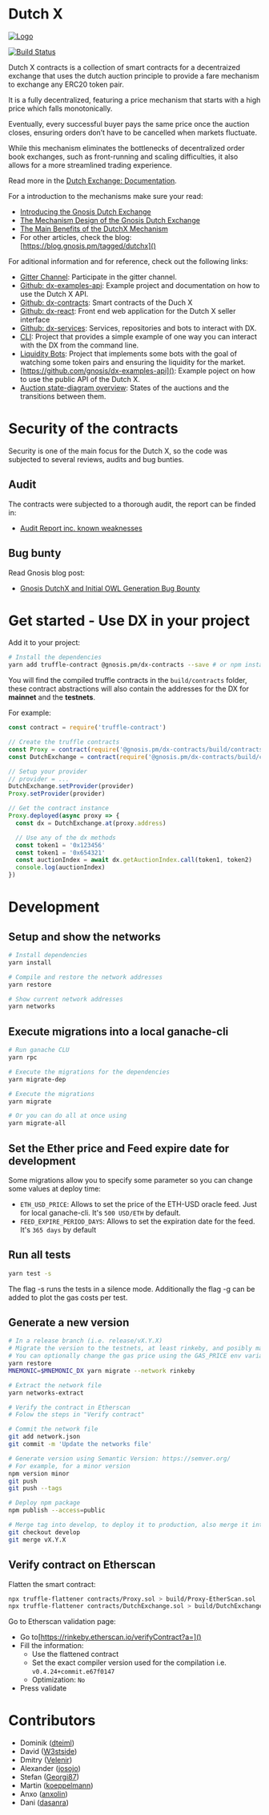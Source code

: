 # Dutch X

[![Logo](https://raw.githubusercontent.com/gnosis/gnosis-contracts/master/assets/logo.png)](https://gnosis.pm/)

[![Build Status](https://travis-ci.org/gnosis/dutch-exchange.svg)](https://travis-ci.org/gnosis/dutch-exchange?branch=SmartContractAudit1.0)

Dutch X contracts is a collection of smart contracts for a decentraized exchange 
that uses the dutch auction principle to provide a fare mechanism to exchange 
any ERC20 token pair.

It is a fully decentralized, featuring a price mechanism that starts with a 
high price which falls monotonically.

Eventually, every successful buyer pays the same price once the auction closes, 
ensuring orders don’t have to be cancelled when markets fluctuate. 

While this mechanism eliminates the bottlenecks of decentralized order book 
exchanges, such as front-running and scaling difficulties, it also allows for a 
more streamlined trading experience.

Read more in the 
[Dutch Exchange: Documentation](https://drive.google.com/file/d/1OojAb6ogvQKVolkGDNVY1Pu74DbTNET6/view).

For a introduction to the mechanisms make sure your read:
* [Introducing the Gnosis Dutch Exchange](https://blog.gnosis.pm/introducing-the-gnosis-dutch-exchange-53bd3d51f9b2)
* [The Mechanism Design of the Gnosis Dutch Exchange](https://blog.gnosis.pm/the-mechanism-design-of-the-gnosis-dutch-exchange-4299a045d523)
* [The Main Benefits of the DutchX Mechanism](https://blog.gnosis.pm/the-main-benefits-of-the-dutchx-mechanism-6fc2ef6ee8b4)
* For other articles, check the blog: [https://blog.gnosis.pm/tagged/dutchx]()

For aditional information and for reference, check out the following 
links:

* [Gitter Channel](https://gitter.im/gnosis/DutchX): Participate in the gitter channel.
* [Github: dx-examples-api](https://github.com/gnosis/dx-examples-api): 
Example project and documentation on how to use the Dutch X API.
* [Github: dx-contracts](https://github.com/gnosis/dx-contracts): Smart 
contracts of the Duch X
* [Github: dx-react](https://github.com/gnosis/dx-react): Front end web 
application for the Dutch X seller interface
* [Github: dx-services](https://github.com/gnosis/dx-services): Services, 
repositories and bots to interact with DX.
* [CLI](https://github.com/gnosis/dx-example-cli-rinkeby): Project that provides
a simple example of one way you can interact with the DX from the command line.
* [Liquidity Bots](https://github.com/gnosis/dx-examples-liquidity-bots): 
Project that implements some bots with the goal of watching some token pairs and
ensuring the liquidity for the market.
* [https://github.com/gnosis/dx-examples-api](): Example poject on how to use 
the public API of the Dutch X.
* [Auction state-diagram overview](https://drive.google.com/file/d/1hWHtf2_GnBhtb85Yj7I7Xe3mF6jPe08U/view):
States of the auctions and the transitions between them.

# Security of the contracts
Security is one of the main focus for the Dutch X, so the code was subjected 
to several reviews, audits and bug bunties.

## Audit
The contracts were subjected to a thorough audit, the report can be finded in:
* [Audit Report inc. known weaknesses](https://drive.google.com/file/d/15aH3edp5IvkMS5R5pjzjg7wj08Vqh9OV/view)

## Bug bunty
Read Gnosis blog post:
* [Gnosis DutchX and Initial OWL Generation Bug Bounty](https://blog.gnosis.pm/gnosis-dutchx-and-initial-owl-generation-bug-bounty-71ba53dfd2db)

# Get started - Use DX in your project
Add it to your project:

```bash
# Install the dependencies
yarn add truffle-contract @gnosis.pm/dx-contracts --save # or npm install @gnosis.pm/dx-contracts --save
```

You will find the compiled truffle contracts in the `build/contracts` folder,
these contract abstractions will also contain the addresses for the DX for 
**mainnet** and the **testnets**.

For example:
```js
const contract = require('truffle-contract')

// Create the truffle contracts
const Proxy = contract(require('@gnosis.pm/dx-contracts/build/contracts/Proxy'))
const DutchExchange = contract(require('@gnosis.pm/dx-contracts/build/contracts/DutchExchange'))

// Setup your provider
// provider = ...
DutchExchange.setProvider(provider)
Proxy.setProvider(provider)

// Get the contract instance
Proxy.deployed(async proxy => {
  const dx = DutchExchange.at(proxy.address)

  // Use any of the dx methods
  const token1 = '0x123456'
  const token1 = '0x654321'
  const auctionIndex = await dx.getAuctionIndex.call(token1, token2)
  console.log(auctionIndex)
})
```

# Development
## Setup and show the networks
```bash
# Install dependencies
yarn install

# Compile and restore the network addresses
yarn restore

# Show current network addresses
yarn networks
```

## Execute migrations into a local ganache-cli
```bash
# Run ganache CLU
yarn rpc

# Execute the migrations for the dependencies
yarn migrate-dep

# Execute the migrations
yarn migrate

# Or you can do all at once using
yarn migrate-all
```

## Set the Ether price and Feed expire date for development
Some migrations allow you to specify some parameter so you can change some values
at deploy time:
* `ETH_USD_PRICE`: Allows to set the price of the ETH-USD oracle feed. Just for 
  local ganache-cli. It's `500 USD/ETH` by default.
* `FEED_EXPIRE_PERIOD_DAYS`: Allows to set the expiration date for the feed. 
  It's `365 days` by default

## Run all tests 
```bash
yarn test -s
```
The flag -s runs the tests in a silence mode. Additionally the flag -g can be added to plot the gas costs per test.


## Generate a new version
```bash
# In a release branch (i.e. release/vX.Y.X)
# Migrate the version to the testnets, at least rinkeby, and posibly mainnet
# You can optionally change the gas price using the GAS_PRICE env variable
yarn restore
MNEMONIC=$MNEMONIC_DX yarn migrate --network rinkeby

# Extract the network file
yarn networks-extract

# Verify the contract in Etherscan
# Folow the steps in "Verify contract"

# Commit the network file
git add network.json
git commit -m 'Update the networks file'

# Generate version using Semantic Version: https://semver.org/
# For example, for a minor version
npm version minor
git push
git push --tags

# Deploy npm package
npm publish --access=public

# Merge tag into develop, to deploy it to production, also merge it into master
git checkout develop
git merge vX.Y.X
```

## Verify contract on Etherscan
Flatten the smart contract:
```bash
npx truffle-flattener contracts/Proxy.sol > build/Proxy-EtherScan.sol
npx truffle-flattener contracts/DutchExchange.sol > build/DutchExchange-EtherScan.sol
```

Go to Etherscan validation page:
* Go to[https://rinkeby.etherscan.io/verifyContract?a=]()
* Fill the information:
  * Use the flattened contract
  * Set the exact compiler version used for the compilation i.e. `v0.4.24+commit.e67f0147`
  * Optimization: `No`
* Press validate

# Contributors
- Dominik ([dteiml](https://github.com/dteiml))
- David ([W3stside](https://github.com/w3stside))
- Dmitry ([Velenir](https://github.com/Velenir))
- Alexander ([josojo](https://github.com/josojo))
- Stefan ([Georgi87](https://github.com/Georgi87))
- Martin ([koeppelmann](https://github.com/koeppelmann))
- Anxo ([anxolin](https://github.com/anxolin))
- Dani ([dasanra](https://github.com/dasanra))
